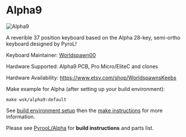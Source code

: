 # Alpha9

![Alpha9](https://i.imgur.com/mLWff9a.png)

A reverible 37 position keyboard based on the Alpha 28-key, semi-ortho keyboard designed by PyroL!

Keyboard Maintainer: [Worldspawn00](https://www.github.com/Worldspawn00)

Hardware Supported: Alpha9 PCB, Pro Micro/EliteC and clones

Hardware Availability: https://www.etsy.com/shop/WorldspawnsKeebs

Make example for Alpha (after setting up your build environment):

    make wsk/alpha9:default

See [build environment setup](https://docs.qmk.fm/install-build-tools) then the [make instructions](https://docs.qmk.fm/faq/build-compile-qmk) for more information.

Please see [PyrooL/Alpha](https://www.github.com/PyrooL/Alpha) for **build instructions** and parts list.
